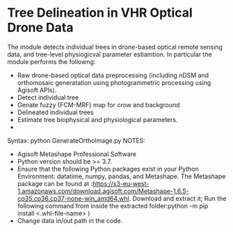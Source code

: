 # Tree Delineation in VHR Optical Drone Data

The module detects individual trees in drone-based optical remote sensing data, and tree-level physiogicval parameter estiamtion. In particular the module performs the followng: 
- Raw drone-based optical data preprocessing (including nDSM and orthomosaic generatation using photogrammetric processing using Agisoft APIs).
- Detect individual tree
- Genate fuzzy (FCM-MRF) map for crow and background
- Delineated individual trees
- Estimate tree biophysical and physiological parameters.
- 
Syntax:
python GenerateOrthoImage.py
NOTES:
* Agisoft Metashape Professional Software
* Python version should be >= 3.7.
* Ensure that the following Python packages exist in your Python Environment: datatime, numpy, pandas, and Metashape. The Metashape package can be found at :https://s3-eu-west-1.amazonaws.com/download.agisoft.com/Metashape-1.6.5-cp35.cp36.cp37-none-win_amd64.whl. Download and extract it; Run the following command from inside the extracted folder:python -m pip install <.whl-file-name> )
* Change data in/out path in the code.

